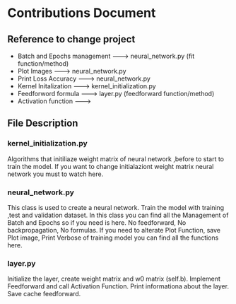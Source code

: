 # Contributions Document

## Reference to change project

- Batch and Epochs management ---> neural_network.py (fit function/method)
- Plot Images ---> neural_network.py
- Print Loss Accuracy ---> neural_network.py
- Kernel Initalization ---> kernel_initialization.py
- Feedforword formula ---> layer.py (feedforward function/method)
- Activation function ---> 

## File Description

### kernel_initialization.py
Algorithms that initiliaze weight matrix of neural network ,before to start to train the model.
If you want to change initialaziont weight matrix neural network you must to watch here.


### neural_network.py
This class is used to create a neural network. Train the model with training ,test and validation dataset. In this class you can find all the Management of Batch and Epochs so if you need is here. No feedforward, No backpropagation, No formulas.
If you need to alterate Plot Function, save Plot image, Print Verbose of training model you can find all the functions here.


### layer.py
Initialize the layer, create weight matrix and w0 matrix (self.b). Implement Feedforward and call Activation Function.
Print informationa about the layer. Save cache feedforward.


